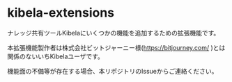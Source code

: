 # kibela-extensions
ナレッジ共有ツールKibelaにいくつかの機能を追加するための拡張機能です。

本拡張機能製作者は株式会社ビットジャーニー様(https://bitjourney.com/ )とは関係のないいちKibelaユーザです。

機能面の不備等が存在する場合、本リポジトリのIssueからご連絡ください。
